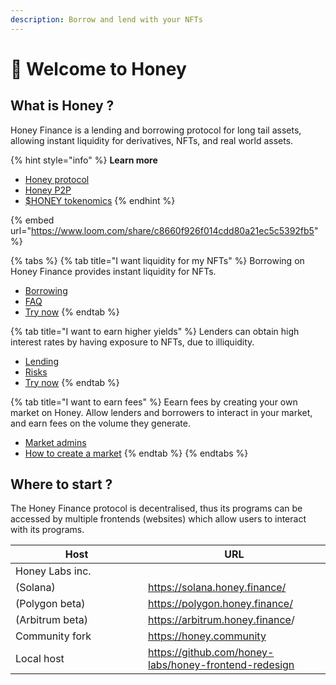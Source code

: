 ```yaml
---
description: Borrow and lend with your NFTs
---
```


# 👋 Welcome to Honey

## What is Honey ?

Honey Finance is a lending and borrowing protocol for long tail assets, allowing instant liquidity for derivatives, NFTs, and real world assets.

{% hint style="info" %}
**Learn more**

* [Honey protocol](lending-protocol/nfts.md)
* [Honey P2P](honey-p2p/overview.md)
* [$HONEY tokenomics](tokenomics/honey.md)
{% endhint %}

{% embed url="https://www.loom.com/share/c8660f926f014cdd80a21ec5c5392fb5" %}

{% tabs %}
{% tab title="I want liquidity for my NFTs" %}
Borrowing on Honey Finance provides instant liquidity for NFTs.

* [Borrowing](lending-protocol/borrowing/)
* [FAQ](faq/faq/lending-and-borrowing-faq.md)
* [Try now](https://beta.honey.finance)
{% endtab %}

{% tab title="I want to earn higher yields" %}
Lenders can obtain high interest rates by having exposure to NFTs, due to illiquidity.

* [Lending](lending-protocol/lending.md)
* [Risks](lending-protocol/risk/)
* [Try now](https://beta.honey.finance)
{% endtab %}

{% tab title="I want to earn fees" %}
Eearn fees by creating your own market on Honey. Allow lenders and borrowers to interact in your market, and earn fees on the volume they generate.

* [Market admins](lending-protocol/market-admins/)
* [How to create a market](tutorials/tutorials/create-a-market.md)
{% endtab %}
{% endtabs %}

## Where to start ?

The Honey Finance protocol is decentralised, thus its programs can be accessed by multiple frontends (websites) which allow users to interact with its programs.

<table><thead><tr><th width="196">Host</th><th>URL</th></tr></thead><tbody><tr><td>Honey Labs inc.</td><td></td></tr><tr><td>(Solana)</td><td><a href="https://solana.honey.finance/borrow">https://solana.honey.finance/</a></td></tr><tr><td>(Polygon beta)</td><td><a href="https://polygon.honey.finance/borrow">https://polygon.honey.finance/</a></td></tr><tr><td>(Arbitrum beta)</td><td><a href="https://arbitrum.honey.finance/borrow">https://arbitrum.honey.finance</a>/</td></tr><tr><td>Community fork</td><td><a href="https://honey.community">https://honey.community</a></td></tr><tr><td>Local host</td><td><a href="https://github.com/honey-labs/honey-frontend-redesign">https://github.com/honey-labs/honey-frontend-redesign</a></td></tr></tbody></table>
